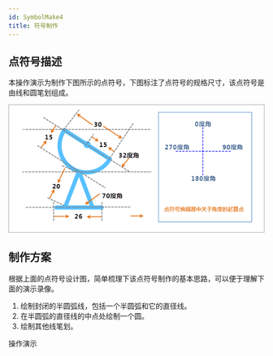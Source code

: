 ```yaml
---
id: SymbolMake4
title: 符号制作
---
```

## 点符号描述

本操作演示为制作下图所示的点符号，下图标注了点符号的规格尺寸，该点符号是由线和圆笔划组成。

![](img/SymbolMake4.png)  

  
## 制作方案

根据上面的点符号设计图，简单梳理下该点符号制作的基本思路，可以便于理解下面的演示录像。

1. 绘制封闭的半圆弧线，包括一个半圆弧和它的直径线。
2. 在半圆弧的直径线的中点处绘制一个圆。
3. 绘制其他线笔划。

 操作演示

